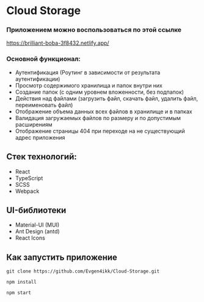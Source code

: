 # Cloud Storage

### Приложением можно воспользоваться по этой ссылке

https://brilliant-boba-3f8432.netlify.app/

### Основной функционал:

- Аутентификация (Роутинг в зависимости от результата аутентификации)
- Просмотр содержимого хранилища и папок внутри них
- Создание папок (с одним уровнем вложенности, без подпапок)
- Действия над файлами (загрузить файл, скачать файл, удалить файл, переименовать файл)
- Отображение объема данных всех файлов в хранилище и в папках
- Валидация загружаемых файлов по размеру и по допустимым расширениям
- Отображение страницы 404 при переходе на не существующий адрес приложения

## Стек технологий:

- React
- TypeScript
- SCSS
- Webpack

## UI-библиотеки

- Material-UI (MUI)
- Ant Design (antd)
- React Icons

## Как запустить приложение

```
git clone https://github.com/Evgen4ikk/Cloud-Storage.git
```
```
npm install 
```
```
npm start
```
